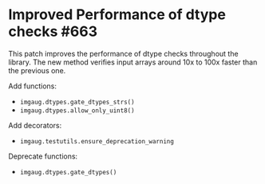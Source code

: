 # Improved Performance of dtype checks #663

This patch improves the performance of dtype checks
throughout the library. The new method verifies input
arrays around 10x to 100x faster than the previous one.

Add functions:
* `imgaug.dtypes.gate_dtypes_strs()`
* `imgaug.dtypes.allow_only_uint8()`

Add decorators:
* `imgaug.testutils.ensure_deprecation_warning`

Deprecate functions:
* `imgaug.dtypes.gate_dtypes()`
